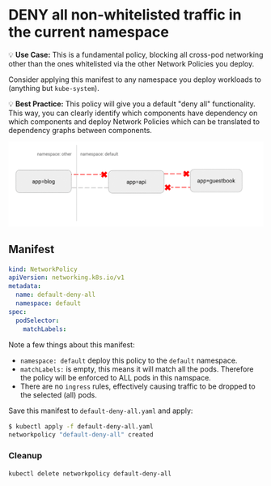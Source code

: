 # DENY all non-whitelisted traffic in the current namespace

💡 **Use Case:** This is a fundamental policy, blocking all cross-pod networking other
than the ones whitelisted via the other Network Policies you deploy.

Consider applying this manifest to any namespace you deploy
workloads to (anything but `kube-system`).

💡 **Best Practice:**  This policy will give you a default "deny all" functionality.
This way, you can clearly identify which components have dependency on
which components and deploy Network Policies which can be translated to dependency
graphs between components.

![Diagram of DENY all non-whitelisted traffic policy](img/3.gif)

## Manifest

```yaml
kind: NetworkPolicy
apiVersion: networking.k8s.io/v1
metadata:
  name: default-deny-all
  namespace: default
spec:
  podSelector:
    matchLabels:
```

Note a few things about this manifest:

- `namespace: default` deploy this policy to the `default` namespace.
- `matchLabels:` is empty, this means it will match all the pods. Therefore
  the policy will be enforced to ALL pods in this namspace.
- There are no `ingress` rules, effectively causing traffic to be dropped to
  the selected (all) pods.
  
Save this manifest to `default-deny-all.yaml` and apply:

```sh
$ kubectl apply -f default-deny-all.yaml
networkpolicy "default-deny-all" created
```

### Cleanup

    kubectl delete networkpolicy default-deny-all
